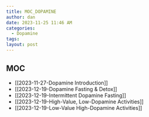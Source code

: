 ```yaml
---
title: MOC_DOPAMINE
author: dan
date: 2023-11-25 11:46 AM
categories:
  - Dopamine
tags: 
layout: post
---
```

## MOC
- [[2023-11-27-Dopamine Introduction]]
- [[2023-12-19-Dopamine Fasting & Detox]]
- [[2023-12-19-Intermittent Dopamine Fasting]]
- [[2023-12-19-High-Value, Low-Dopamine Activities]]
- [[2023-12-19-Low-Value High-Dopamine Activities]]